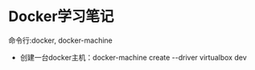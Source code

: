 # Docker学习笔记
命令行:docker, docker-machine

- 创建一台docker主机：docker-machine create --driver virtualbox dev